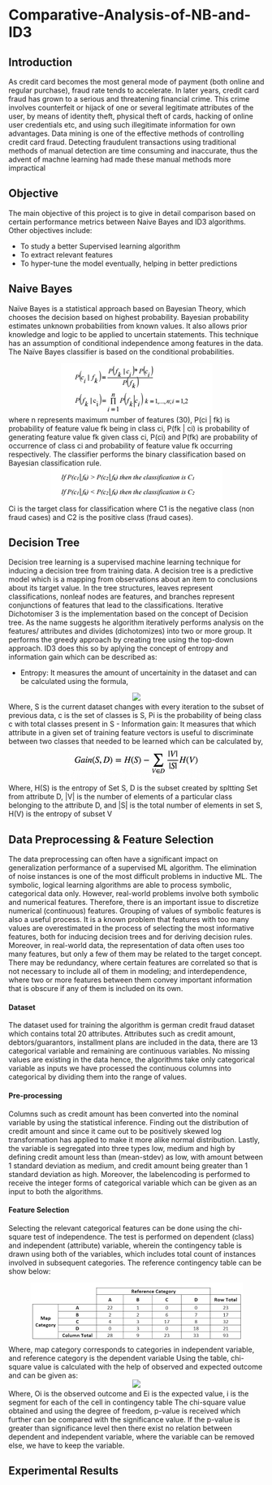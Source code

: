 # Comparative-Analysis-of-NB-and-ID3

## Introduction
As credit card becomes the most general mode of payment (both online and regular purchase), fraud rate tends to accelerate. In later years, credit card fraud has grown to a serious and threatening financial crime. This crime involves counterfeit or hijack of one or several legitimate attributes of the user, by means of identity theft, physical theft of cards, hacking of online user credentials etc, and using such illegitimate information for own advantages. Data mining is one of the effective methods of controlling credit card fraud. Detecting fraudulent transactions using traditional methods of manual detection are time consuming and inaccurate, thus the advent of machne learning had made these manual methods more impractical

## Objective
The main objective of this project is to give in detail comparison based on certain performance metrics between Naive Bayes and ID3 algorithms.
Other objectives include:
- To study a better Supervised learning algorithm
- To extract relevant features
- To hyper-tune the model eventually, helping in better predictions

## Naive Bayes
Naïve Bayes is a statistical approach based on Bayesian Theory, which chooses the decision based on highest probability. Bayesian probability estimates unknown probabilities from known values. It also allows prior knowledge and logic to be applied to uncertain statements. This technique has an assumption of conditional independence among features in the data. The Naïve Bayes classifier is based on the conditional probabilities.
<div align=center><img src=https://github.com/ghatoleyash/Comparative-Analysis-of-NB-and-ID3/blob/master/Conditional_probability.png></div>
where n represents maximum number of features (30), P(ci | fk) is probability of feature value fk being in class ci, P(fk | ci) is probability of generating feature value fk given class ci, P(ci) and P(fk) are probability of occurrence of class ci and probability of feature value fk occurring respectively. The classifier performs the binary classification based on Bayesian classification rule.
<div align=center><img src=https://github.com/ghatoleyash/Comparative-Analysis-of-NB-and-ID3/blob/master/class_probability.png></div>
Ci is the target class for classification where C1 is the negative class (non fraud cases) and C2 is the positive class (fraud cases).


## Decision Tree
Decision tree learning is a supervised machine learning technique for inducing a decision tree from training data. A decision tree is a predictive model which is a mapping from observations about an item to conclusions about its target value. In the tree structures, leaves represent classifications, nonleaf nodes are features, and branches represent conjunctions of features that lead to the classifications. 
Iterative Dichotomiser 3 is the implementation based on the concept of Decision tree. As the name suggests he algorithm iteratively performs analysis on the features/ attributes and divides (dichotomizes) into two or more group. It performs the greedy approach by creating tree using the top-down approach. ID3 does this so by aplying the concept of entropy and information gain which can be described as:
- Entropy: It measures the amount of uncertainity in the dataset and can be calculated using the formula,
<div align=center><img src=https://github.com/ghatoleyasFeah/Comparative-Analysis-of-NB-and-ID3/blob/master/entropy_formula.png></div>
Where, S is the current dataset changes with every iteration to the subset of previous data, c is the set of classes is S, Pi is the probability of being class c with total classes present in S
- Information gain: It measures that which attribute in a given set of training feature vectors is useful to discriminate between two classes that needed to be learned which can be calculated by, 
<div align=center><img src=https://github.com/ghatoleyash/Comparative-Analysis-of-NB-and-ID3/blob/master/information_gain_formula.png></div>
Where, H(S) is the entropy of Set S, D is the subset created by spltting Set from attribute D, |V| is the number of elements of a particular class belonging to the attribute D, and |S| is the total number of elements in set S, H(V) is the entropy of subset V  



## Data Preprocessing & Feature Selection
The data preprocessing can often have a significant impact on generalization performance of a supervised ML algorithm. The elimination of noise instances is one of the most difficult problems in inductive ML. The symbolic, logical learning algorithms are able to process symbolic, categorical data only. However, real-world problems involve both symbolic and numerical features. Therefore, there is an important issue to discretize numerical (continuous) features. Grouping of values of symbolic features is also a useful process. It is a known problem that features with too many values are overestimated in the process of selecting the most informative features, both for inducing decision trees and for deriving decision rules. Moreover, in real-world data, the representation of data often uses too many features, but only a few of them may be related to the target concept. There may be redundancy, where certain features are correlated so that is not necessary to include all of them in modeling; and interdependence, where two or more features between them convey important information that is obscure if any of them is included on its own.
#### Dataset
The dataset used for training the algorithm is german credit fraud dataset which contains total 20 attributes. Attributes such as credit amount, debtors/guarantors, installment plans are included in the data, there are 13 categorical variable and remaining are continuous variables. No missing values are existing in the data hence, the algorithms take only categorical variable as inputs we have processed the continuous columns into categorical by dividing them into the range of values.
#### Pre-processing
Columns such as credit amount has been converted into the nominal variable by using the statistical inference. Finding out the distribution of credit amount and since it came out to be positively skewed log transformation has applied to make it more alike normal distribution. Lastly, the variable is segregated into three types low, medium and high by defining credit amount less than (mean-stdev) as low, with amount between 1 standard deviation as medium, and credit amount being greater than 1 standard deviation as high.
Moreover, the labelencoding is performed to receive the integer forms of categorical variable which can be given as an input to both the algorithms. 
#### Feature Selection
Selecting the relevant categorical features can be done using the chi-square test of independence. The test is performed on dependent (class) and independent (attribute) variable, wherein the contingency table is drawn using both of the variables, which includes total count of instances involved in subsequent categories. The reference contingency table can be show below:
<div align=center><img src=https://github.com/ghatoleyash/Comparative-Analysis-of-NB-and-ID3/blob/master/contingency_table.png></div>
Where, map category corresponds to categories in independent variable, and reference category is the dependent variable
Using the table, chi-square value is calculated with the help of observed and expected outcome and can be given as:
<div align=center><img src=https://github.com/ghatoleyash/Comparative-Analysis-of-NB-and-ID3/blob/master/chi_square_formula.jpeg></div>
Where, Oi is the observed outcome and Ei is the expected value, i is the segment for each of the cell in contingency table
The chi-square value obtained and using the degree of freedom, p-value is received which further can be compared with the significance value. If the p-value is greater than significance level then there exist no relation between dependent and independent variable, where the variable can be removed else, we have to keep the variable.  


## Experimental Results

